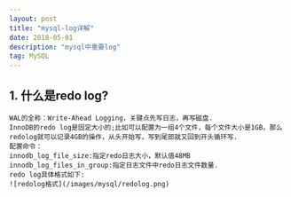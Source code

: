```yaml
---
layout: post
title: "mysql-log详解"
date: 2018-05-01
description: "mysql中重要log"
tag: MySQL
---
```


## 1. 什么是redo log?
    WAL的全称：Write-Ahead Logging，关键点先写日志，再写磁盘.
    InnoDB的redo log是固定大小的;比如可以配置为一组4个文件，每个文件大小是1GB，那么redolog就可以记录4GB的操作，从头开始写，写到尾部就又回到开头循环写.
    配置命令：
    innodb_log_file_size:指定redo日志大小，默认值48MB
    innodb_log_files_in_group:指定日志文件中redo日志文件数量.
    redo log具体格式如下:
    ![redolog格式](/images/mysql/redolog.png)



